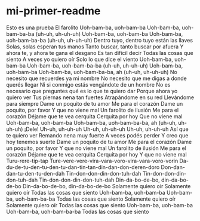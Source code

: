 # mi-primer-readme
Esto es una prueba
El farolito
Uoh-bam-ba, uoh-bam-ba
Uoh-bam-ba, uoh-bam-ba-ba (uh-uh, uh-uh-uh)
Uoh-bam-ba, uoh-bam-ba
Uoh-bam-ba, uoh-bam-ba-ba (uh-uh, uh-uh-uh)
Dentro tuyo, dentro tuyo están las llaves
Solas, solas esperan tus manos
Tanto buscar, tanto buscar por afuera
Y ahora te, y ahora te gana el desgano
Es tan difícil decir
Todas las cosas que siento
A veces yo quiero oír
Solo lo que dice el viento
Uoh-bam-ba, uoh-bam-ba
Uoh-bam-ba, uoh-bam-ba-ba (uh-uh, uh-uh-uh)
Uoh-bam-ba, uoh-bam-ba
Uoh-bam-ba, uoh-bam-ba-ba, ah (uh-uh, uh-uh-uh)
No necesito que recuerdes ya mi nombre
No necesito que me digas a donde querés llegar
Ni si conmigo estás vengándote de un hombre
No es necesario que preguntes qué es lo que te quiero dar
Porque ahora yo quiero ver
Tus piernas nena tan fuertes
Atrapándome en su red
Llevándome para siempre
Dame un poquito de tu amor
Me para el corazón
Dame un poquito, por favor
Y que no viene mal
Un farolito de ilusión
Me para el corazón
Déjame que te vea cerquita
Cerquita por hoy
Que no viene mal
Uoh-bam-ba, uoh-bam-ba
Uoh-bam-ba, uoh-bam-ba-ba, ah (uh-uh, uh-uh-uh)
¡Dele!
Uh-uh, uh-uh-uh
Uh-uh, uh-uh-uh
Uh-uh, uh-uh-uh
Así que te quiero ver
Remando nena muy fuerte
A veces podés perder
Y creo que hoy tenemos suerte
Dame un poquito de tu amor
Me para el corazón
Dame un poquito, por favor
Y que no viene mal
Un farolito de ilusión
Me para el corazón
Déjame que te vea cerquita
Cerquita por hoy
Y que no viene mal
Turu-rere-tip-tap
Ture-vere-vere-vira-vara-voro-vira-vara-voro-vorin
Da-du-de-tu-den-tu-den-tu-dan-tin-tan-din-dan-don-deren-doro
Don-dan-dan-tu-den-tu-den-dah
Tin-don-don-din-don-tuh-dah
Tin-don-don-din-don-tuh-dah
Tin-don-don-din-don-tuh-dah
Din-da-bo-de-bo, din-da-bo-de-bo
Din-da-bo-de-bo, din-da-bo-de-bo
Solamente quiero oír
Solamente quiero oír
Todas las cosas que siento
Uoh-bam-ba, uoh-bam-ba
Uoh-bam-ba, uoh-bam-ba-ba
Todas las cosas que siento
Solamente quiero oír
Solamente quiero oír
Todas las cosas que siento
Uoh-bam-ba, uoh-bam-ba
Uoh-bam-ba, uoh-bam-ba-ba
Todas las cosas que siento